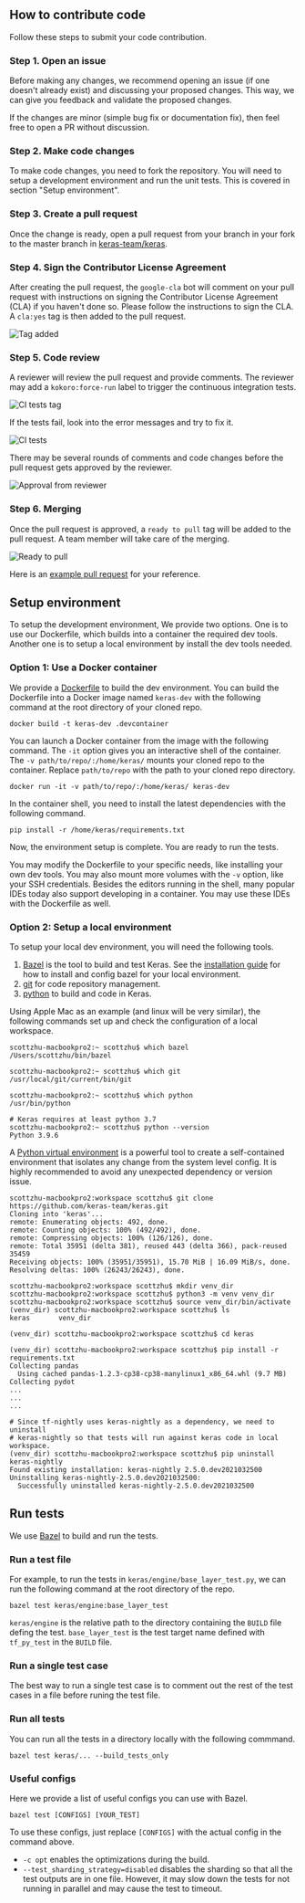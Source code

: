 ## How to contribute code

Follow these steps to submit your code contribution.

### Step 1. Open an issue

Before making any changes, we recommend opening an issue (if one doesn't already
exist) and discussing your proposed changes. This way, we can give you feedback
and validate the proposed changes.

If the changes are minor (simple bug fix or documentation fix), then feel free
to open a PR without discussion.

### Step 2. Make code changes

To make code changes, you need to fork the repository. You will need to setup a
development environment and run the unit tests. This is covered in section
"Setup environment".

### Step 3. Create a pull request

Once the change is ready, open a pull request from your branch in your fork to
the master branch in [keras-team/keras](https://github.com/keras-team/keras).

### Step 4. Sign the Contributor License Agreement

After creating the pull request, the `google-cla` bot will comment on your pull
request with instructions on signing the Contributor License Agreement (CLA) if
you haven't done so. Please follow the instructions to sign the CLA. A `cla:yes`
tag is then added to the pull request.

![Tag added](https://i.imgur.com/LHEdIfL.png)


### Step 5. Code review

A reviewer will review the pull request and provide comments.
The reviewer may add a `kokoro:force-run` label to trigger the 
continuous integration tests.

![CI tests tag](https://i.imgur.com/58NOCB0.png)

If the tests fail, look into the error messages and try to fix it.

![CI tests](https://i.imgur.com/vVY0dZD.png)

There may be
several rounds of comments and code changes before the pull request gets
approved by the reviewer.

![Approval from reviewer](https://i.imgur.com/Ywl4ets.png)

### Step 6. Merging

Once the pull request is approved, a `ready to pull` tag will be added to the
pull request. A team member will take care of the merging.

![Ready to pull](https://i.imgur.com/yCEqJsA.png)

Here is an [example pull request](https://github.com/keras-team/keras/pull/15015)
for your reference.

## Setup environment

To setup the development environment, We provide two options. One is to use our
Dockerfile, which builds into a container the required dev tools. Another one is
to setup a local environment by install the dev tools needed.

### Option 1: Use a Docker container

We provide a
[Dockerfile](https://github.com/keras-team/keras/blob/master/.devcontainer/Dockerfile)
to build the dev environment. You can build the Dockerfile into a Docker image
named `keras-dev` with the following command at the root directory of your
cloned repo.

```shell
docker build -t keras-dev .devcontainer
```

You can launch a Docker container from the image with the following command. The
`-it` option gives you an interactive shell of the container. The `-v
path/to/repo/:/home/keras/` mounts your cloned repo to the container. Replace
`path/to/repo` with the path to your cloned repo directory.

```shell
docker run -it -v path/to/repo/:/home/keras/ keras-dev
```

In the container shell, you need to install the latest dependencies with the
following command.

```shell
pip install -r /home/keras/requirements.txt
```

Now, the environment setup is complete. You are ready to run the tests.

You may modify the Dockerfile to your specific needs, like installing your own
dev tools. You may also mount more volumes with the `-v` option, like your SSH
credentials. Besides the editors running in the shell, many popular IDEs today
also support developing in a container. You may use these IDEs with the
Dockerfile as well.

### Option 2: Setup a local environment

To setup your local dev environment, you will need the following tools.

1.  [Bazel](https://bazel.build/) is the tool to build and test Keras. See the
    [installation guide](https://docs.bazel.build/versions/4.0.0/install.html)
    for how to install and config bazel for your local environment.
2.  [git](https://github.com/) for code repository management.
3.  [python](https://www.python.org/) to build and code in Keras.

Using Apple Mac as an example (and linux will be very similar), the following
commands set up and check the configuration of a local workspace.

```shell
scottzhu-macbookpro2:~ scottzhu$ which bazel
/Users/scottzhu/bin/bazel

scottzhu-macbookpro2:~ scottzhu$ which git
/usr/local/git/current/bin/git

scottzhu-macbookpro2:~ scottzhu$ which python
/usr/bin/python

# Keras requires at least python 3.7
scottzhu-macbookpro2:~ scottzhu$ python --version
Python 3.9.6
```

A [Python virtual environment](https://docs.python.org/3/tutorial/venv.html) is a
powerful tool to create a self-contained environment that isolates any change
from the system level config. It is highly recommended to avoid any unexpected
dependency or version issue.

```shell
scottzhu-macbookpro2:workspace scottzhu$ git clone https://github.com/keras-team/keras.git
Cloning into 'keras'...
remote: Enumerating objects: 492, done.
remote: Counting objects: 100% (492/492), done.
remote: Compressing objects: 100% (126/126), done.
remote: Total 35951 (delta 381), reused 443 (delta 366), pack-reused 35459
Receiving objects: 100% (35951/35951), 15.70 MiB | 16.09 MiB/s, done.
Resolving deltas: 100% (26243/26243), done.

scottzhu-macbookpro2:workspace scottzhu$ mkdir venv_dir
scottzhu-macbookpro2:workspace scottzhu$ python3 -m venv venv_dir
scottzhu-macbookpro2:workspace scottzhu$ source venv_dir/bin/activate
(venv_dir) scottzhu-macbookpro2:workspace scottzhu$ ls
keras       venv_dir

(venv_dir) scottzhu-macbookpro2:workspace scottzhu$ cd keras

(venv_dir) scottzhu-macbookpro2:workspace scottzhu$ pip install -r requirements.txt
Collecting pandas
  Using cached pandas-1.2.3-cp38-cp38-manylinux1_x86_64.whl (9.7 MB)
Collecting pydot
...
...
...

# Since tf-nightly uses keras-nightly as a dependency, we need to uninstall
# keras-nightly so that tests will run against keras code in local workspace.
(venv_dir) scottzhu-macbookpro2:workspace scottzhu$ pip uninstall keras-nightly
Found existing installation: keras-nightly 2.5.0.dev2021032500
Uninstalling keras-nightly-2.5.0.dev2021032500:
  Successfully uninstalled keras-nightly-2.5.0.dev2021032500
```

## Run tests

We use [Bazel](https://bazel.build/) to build and run the tests.

### Run a test file

For example, to run the tests in `keras/engine/base_layer_test.py`,
we can run the following command at the root directory of the repo.

```shell
bazel test keras/engine:base_layer_test
```

`keras/engine` is the relative path to the directory 
containing the `BUILD` file defing the test.
`base_layer_test` is the test target name defined  with `tf_py_test` in the `BUILD` file.

### Run a single test case

The best way to run a single test case is to comment out the rest of the test
cases in a file before runing the test file.

### Run all tests

You can run all the tests in a directory locally with the following commmand.

```
bazel test keras/... --build_tests_only
```

### Useful configs

Here we provide a list of useful configs you can use with Bazel.

```shell
bazel test [CONFIGS] [YOUR_TEST]
```

To use these configs, just replace `[CONFIGS]` with the actual config in the
command above.
* `-c opt` enables the optimizations during the build.
* `--test_sharding_strategy=disabled` disables the sharding so that all the
  test outputs are in one file.
  However, it may slow down the tests for not running in parallel
  and may cause the test to timeout.
